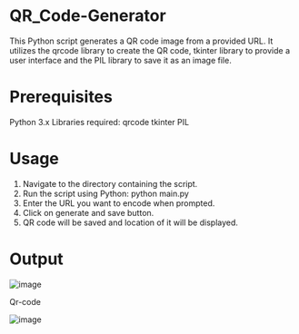 # QR_Code-Generator
This Python script generates a QR code image from a provided URL. It utilizes the qrcode library to create the QR code, tkinter library to provide a user interface and the PIL library to save it as an image file.

# Prerequisites
Python 3.x Libraries required: qrcode tkinter PIL

# Usage
1. Navigate to the directory containing the script.
2. Run the script using Python: python main.py
3. Enter the URL you want to encode when prompted.
4. Click on generate and save button.
5. QR code will be saved and location of it will be displayed.

# Output
![image](https://github.com/chethan1527/QR_Code-Generator/assets/114822838/ea010492-89fb-4e6c-823f-4947839ccb24)

Qr-code

![image](https://github.com/chethan1527/QR_Code-Generator/assets/114822838/c782eb23-71e5-46e9-beeb-a16b9fdfff7f)


